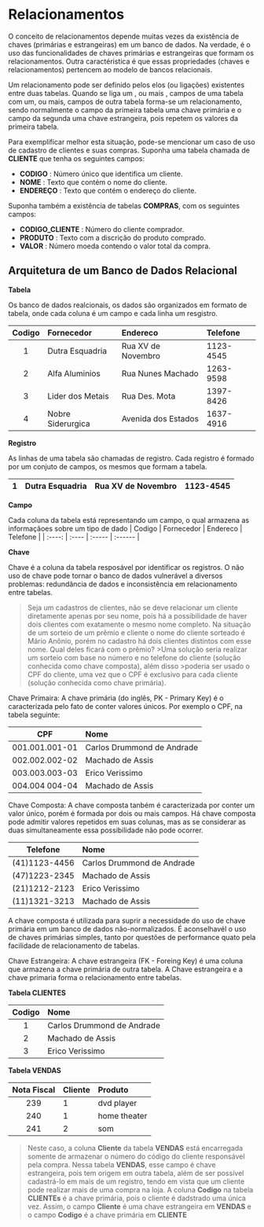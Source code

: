 # Relacionamentos

O conceito de relacionamentos depende muitas vezes da existência de chaves (primárias e estrangeiras) em um banco de dados. Na verdade, é o uso das funcionalidades de chaves primárias e estrangeiras que formam os relacionamentos. Outra caractéristica é que essas propriedades (chaves e relacionamentos) pertencem ao modelo de bancos relacionais.

Um relacionamento pode ser definido pelos elos (ou ligações) existentes entre duas tabelas. Quando se liga um , ou mais , campos de uma tabela com um, ou mais, campos de outra tabela forma-se um relacionamento, sendo normalmente o campo da primeira tabela uma chave primária e o campo da segunda uma chave estrangeira, pois repetem os valores da primeira tabela.

Para exemplificar melhor esta situação, pode-se mencionar um caso de uso de cadastro de clientes  e suas compras. Suponha uma tabela chamada de **CLIENTE** que tenha os seguintes campos:

* **CODIGO**   : Número único que identifica um cliente.
* **NOME**     : Texto que contém o nome do cliente.
* **ENDEREÇO** : Texto que contém o endereço do cliente.

Suponha também a existência de tabelas **COMPRAS**, com os seguintes campos:

* **CODIGO_CLIENTE**   : Número do cliente comprador.
* **PRODUTO**          : Texto com a discrição do produto comprado.
* **VALOR**            : Número moeda contendo o valor total da compra.
 
## Arquitetura de um Banco de Dados Relacional

**Tabela**

Os banco de dados realcionais, os dados são organizados em formato de tabela, onde cada coluna é um campo e cada linha um resgistro.

| Codigo | Fornecedor | Endereco | Telefone |
| :----: | :----      | :-----   | :------  |
| 1 | Dutra Esquadria | Rua XV de Novembro | 1123-4545 |
| 2 | Alfa Aluminios  | Rua Nunes Machado  | 1263-9598 |
| 3 | Lider dos Metais | Rua Des. Mota     | 1397-8426 |
| 4 | Nobre Siderurgica | Avenida dos Estados | 1637-4916 |

**Registro**

As linhas de uma tabela são chamadas de registro. Cada registro é formado por um conjuto de campos, os mesmos que formam a tabela. 

| 1 | Dutra Esquadria | Rua XV de Novembro | 1123-4545 |
| :----: | :----      | :-----   | :------  |


**Campo**

Cada coluna da tabela está representando um campo, o qual armazena as informaçãoes sobre um tipo de dado
| Codigo | Fornecedor | Endereco | Telefone |
| :----: | :----      | :-----   | :------  |

**Chave**

Chave é a coluna da tabela resposável por identificar os registros. O não uso de chave pode tornar o banco de dados vulnerável a diversos problemas: redundância de dados e inconsistência em relacionamento entre tabelas.


>Seja um cadastros de clientes, não se deve relacionar um cliente diretamente apenas por seu nome, pois há a possibilidade de haver dois clientes com exatamente o mesmo nome completo. Na situação de um sorteio de um prêmio e cliente o nome do cliente sorteado é Mário Anônio, porém no cadastro há dois clientes distintos com esse nome. Qual deles ficará com o prêmio? >Uma solução seria realizar um sorteio com base no número e no telefone do cliente (solução conhecida como chave composta), além disso >poderia ser usado o CPF do cliente, uma vez que o CPF é exclusivo para cada cliente (solução conhecida como chave primária). 



Chave Primaira: A chave primária  (do inglês, PK - Primary Key) é o caracterizada pelo fato de conter valores únicos. Por exemplo o CPF, na tabela seguinte:

| CPF | Nome |
| :----: | :----  |
| 001.001.001-01 | Carlos Drummond de Andrade    |
| 002.002.002-02 | Machado de Assis  |
| 003.003.003-03 | Erico Verissimo  |
| 004.004 004-04 | Machado de Assis   |

Chave Composta: A chave composta tanbém é caracterizada por conter um valor único, porém é formada por dois ou mais campos. Há chave composta pode admitir valores repetidos em suas colunas, mas as se considerar as duas simultaneamente essa possibilidade não pode ocorrer.   


| Telefone|Nome |
| :----: | :----  |
| (41)1123-4456| Carlos Drummond de Andrade    |
| (47)1223-2345 | Machado de Assis  |
| (21)1212-2123 | Erico Verissimo  |
| (11)1321-3213 | Machado de Assis   |

A chave composta é utilizada para suprir a necessidade do uso de chave primária em um banco de dados não-normalizados. É aconselhavél o uso de chaves primárias simples, tanto por questões de performance quato pela facilidade de relacionamento de tabelas.


Chave Estrangeira: A chave estrangeira (FK - Foreing Key) é uma coluna que armazena a chave primária de outra tabela. A Chave estrangeira e a chave primaria forma o relacionamento entre tabelas.


**Tabela CLIENTES** 

|Codigo |Nome |
| :----: | :----  |
| 1 | Carlos Drummond de Andrade    |
| 2 | Machado de Assis  |
| 3 | Erico Verissimo  |

**Tabela VENDAS**

|Nota Fiscal | Cliente | Produto |
| :----: | :----  | :----- |
| 239 | 1  | dvd player    |
| 240 | 1  | home theater  |
| 241 | 2  | som           |

>Neste caso, a coluna **Cliente** da tabela **VENDAS** está encarregada somente de armazenar o número do código do cliente responsável pela compra. Nessa tabela **VENDAS**, esse campo é chave estrangeira, pois tem origem em outra tabela, além de ser possível cadastrá-lo em mais de um registro, tendo em vista que um cliente pode realizar mais de uma compra na loja. A coluna **Codigo** na tabela **CLIENTEs** é a chave primária, pois o cliente é dadstrado uma única vez. Assim, o campo **Cliente** é uma chave estrangeira em **VENDAS** e o campo **Codigo** é a chave primária em **CLIENTE**

